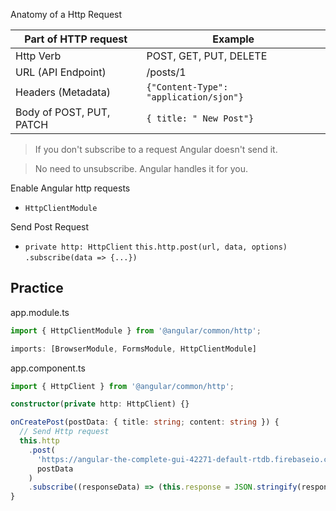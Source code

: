 
Anatomy of a Http Request

| Part of HTTP request     | Example                                |
| ------------------------ | -------------------------------------- |
| Http Verb                | POST, GET, PUT, DELETE                 |
| URL (API Endpoint)       | /posts/1                               |
| Headers (Metadata)       | `{"Content-Type": "application/sjon"}` |
| Body of POST, PUT, PATCH | `{ title: " New Post"}`                |

> If you don't subscribe to a request Angular doesn't send it.

> No need to unsubscribe. Angular handles it for you.

Enable Angular http requests
- `HttpClientModule`

Send Post Request
- `private http: HttpClient` `this.http.post(url, data, options)` `.subscribe(data => {...})`


## Practice 

app.module.ts
```ts
import { HttpClientModule } from '@angular/common/http';

imports: [BrowserModule, FormsModule, HttpClientModule]
```

app.component.ts

```ts
import { HttpClient } from '@angular/common/http';

constructor(private http: HttpClient) {}

onCreatePost(postData: { title: string; content: string }) {
  // Send Http request
  this.http
    .post(
      'https://angular-the-complete-gui-42271-default-rtdb.firebaseio.com/posts.json',
      postData
    )
    .subscribe((responseData) => (this.response = JSON.stringify(responseData)));
}
```